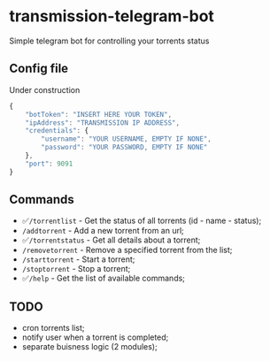 # transmission-telegram-bot
Simple telegram bot for controlling your torrents status

## Config file
Under construction
```javascript
{
    "botToken": "INSERT HERE YOUR TOKEN",
    "ipAddress": "TRANSMISSION IP ADDRESS",
    "credentials": {
        "username": "YOUR USERNAME, EMPTY IF NONE",
        "password": "YOUR PASSWORD, EMPTY IF NONE"
    },
    "port": 9091
}
```

## Commands
* ✅<code>/torrentlist</code> - Get the status of all torrents (id - name - status);
* <code>/addtorrent</code> - Add a new torrent from an url;
* ✅<code>/torrentstatus</code> - Get all details about a torrent;
* <code>/removetorrent</code> - Remove a specified torrent from the list;
* <code>/starttorrent</code> - Start a torrent;
* <code>/stoptorrent</code> - Stop a torrent;
* ✅<code>/help</code> - Get the list of available commands;

## TODO
* cron torrents list;
* notify user when a torrent is completed;
* separate buisness logic (2 modules);
